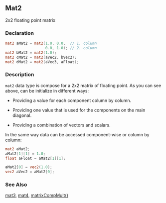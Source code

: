## Mat2
2x2 floating point matrix

### Declaration
```glsl
mat2 aMat2 = mat2(1.0, 0.0,  // 1. column
                  0.0, 1.0); // 2. column
mat2 bMat2 = mat2(1.0);
mat2 cMat2 = mat2(aVec2, bVec2);
mat2 dMat2 = mat2(aVec3, aFloat);
```

### Description
```mat2``` data type is compose for a 2x2 matrix of floating point. As you can see above, can be initialize in different ways:

- Providing a value for each component column by column.

- Providing one value that is used for the components on the main diagonal.

- Providing a combination of vectors and scalars.

In the same way data can be accessed component-wise or column by column:

```glsl
mat2 aMat2;
aMat2[1][1] = 1.0;
float aFloat = aMat2[1][1];

aMat2[0] = vec2(1.0);
vec2 aVec2 = aMat2[0];
```

### See Also
[mat3](/glossary/?search=mat3), [mat4](/glossary/?search=mat4), [matrixCompMult()](/glossary/?search=matrixCompMult)
